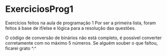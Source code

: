 # ExerciciosProg1
Exercícios feitos na aula de programação 1
Por ser a primeira lista, foram feitos à base de if/else e lógica para a resolução das questões.

O código de conversão de binários não está completo, é possível converter corretamente com no máximo 5 números. Se alguém souber o que faltou, ficarei grato ^.^
